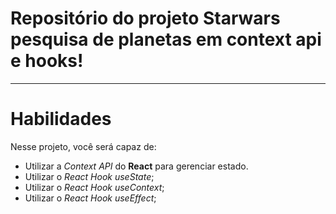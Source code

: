 # Repositório do projeto Starwars pesquisa de planetas em context api e hooks!

---

# Habilidades

Nesse projeto, você será capaz de:

* Utilizar a _Context API_ do **React** para gerenciar estado.
* Utilizar o _React Hook useState_;
* Utilizar o _React Hook useContext_;
* Utilizar o _React Hook useEffect_;
